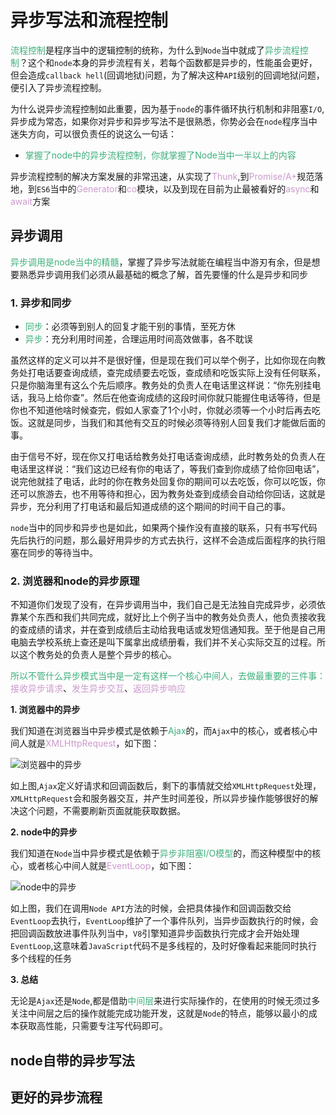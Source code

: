 # 异步写法和流程控制
<font color=#3eaf7c>流程控制</font>是程序当中的逻辑控制的统称，为什么到`Node`当中就成了<font color=#3eaf7c>异步流程控制</font>？这个和`node`本身的异步流程有关，若每个函数都是异步的，性能虽会更好，但会造成`callback hell`(回调地狱)问题，为了解决这种`API`级别的回调地狱问题，便引入了异步流程控制。

为什么说异步流程控制如此重要，因为基于`node`的事件循环执行机制和非阻塞`I/O`,异步成为常态，如果你对异步和异步写法不是很熟悉，你势必会在`node`程序当中迷失方向，可以很负责任的说这么一句话：
+ <font color=#3eaf7c>掌握了node中的异步流程控制，你就掌握了Node当中一半以上的内容</font>

异步流程控制的解决方案发展的非常迅速，从实现了<font color=#CC99CD>Thunk</font>,到<font color=#CC99CD>Promise/A+</font>规范落地，到`ES6`当中的<font color=#CC99CD>Generator</font>和<font color=#CC99CD>co</font>模块，以及到现在目前为止最被看好的<font color=#CC99CD>async</font>和<font color=#CC99CD>await</font>方案

## 异步调用
<font color=#3eaf7c>异步调用是node当中的精髓</font>，掌握了异步写法就能在编程当中游刃有余，但是想要熟悉异步调用我们必须从最基础的概念了解，首先要懂的什么是异步和同步

### 1. 异步和同步
+ <font color=#3eaf7c>同步</font>：必须等到别人的回复才能干别的事情，至死方休
+ <font color=#3eaf7c>异步</font>：充分利用时间差，合理运用时间高效做事，各不耽误

虽然这样的定义可以并不是很好懂，但是现在我们可以举个例子，比如你现在向教务处打电话要查询成绩，查完成绩要去吃饭，查成绩和吃饭实际上没有任何联系，只是你脑海里有这么个先后顺序。教务处的负责人在电话里这样说：“你先别挂电话，我马上给你查”。然后在他查询成绩的这段时间你就只能握住电话等待，但是你也不知道他啥时候查完，假如人家查了1个小时，你就必须等一个小时后再去吃饭。这就是同步，当我们和其他有交互的时候必须等待别人回复我们才能做后面的事。

由于信号不好，现在你又打电话给教务处打电话查询成绩，此时教务处的负责人在电话里这样说：“我们这边已经有你的电话了，等我们查到你成绩了给你回电话”，说完他就挂了电话，此时的你在教务处回复你的期间可以去吃饭，你可以吃饭，你还可以旅游去，也不用等待和担心，因为教务处查到成绩会自动给你回话，这就是异步，充分利用了打电话和最后知道成绩的这个期间的时间干自己的事。

`node`当中的同步和异步也是如此，如果两个操作没有直接的联系，只有书写代码先后执行的问题，那么最好用异步的方式去执行，这样不会造成后面程序的执行阻塞在同步的等待当中。

### 2. 浏览器和node的异步原理
不知道你们发现了没有，在异步调用当中，我们自己是无法独自完成异步，必须依靠某个东西和我们共同完成，就好比上个例子当中的教务处负责人，他负责接收我的查成绩的请求，并在查到成绩后主动给我电话或发短信通知我。至于他是自己用电脑去学校系统上查还是叫下属拿出成绩册看，我们并不关心实际交互的过程。所以这个教务处的负责人是整个异步的核心。

<font color=#3eaf7c>所以不管什么异步模式当中是一定有这样一个核心中间人，去做最重要的三件事：</font><font color=#CC99CD>接收异步请求</font>、<font color=#CC99CD>发生异步交互</font>、<font color=#CC99CD>返回异步响应</font>

**1. 浏览器中的异步**

我们知道在浏览器当中异步模式是依赖于<font color=#3eaf7c>Ajax</font>的，而`Ajax`中的核心，或者核心中间人就是<font color=#CC99CD>XMLHttpRequest</font>，如下图：

<img :src="$withBase('/async_ajax_brower.png')" alt="浏览器中的异步">

如上图,`Ajax`定义好请求和回调函数后，剩下的事情就交给`XMLHttpRequest`处理，`XMLHttpRequest`会和服务器交互，并产生时间差役，所以异步操作能够很好的解决这个问题，不需要刷新页面就能获取数据。

**2. node中的异步**

我们知道在`Node`当中异步模式是依赖于<font color=#3eaf7c>异步非阻塞I/O模型</font>的，而这种模型中的核心，或者核心中间人就是<font color=#CC99CD>EventLoop</font>，如下图：

<img :src="$withBase('/async_node_js.png')" alt="node中的异步">

如上图，我们在调用`Node API`方法的时候，会把具体操作和回调函数交给`EventLoop`去执行，`EventLoop`维护了一个事件队列，当异步函数执行的时候，会把回调函数放进事件队列当中，`V8`引擎知道异步函数执行完成才会开始处理`EventLoop`,这意味着`JavaScript`代码不是多线程的，及时好像看起来能同时执行多个线程的任务

**3. 总结**

无论是`Ajax`还是`Node`,都是借助<font color=#3eaf7c>中间层</font>来进行实际操作的，在使用的时候无须过多关注中间层之后的操作就能完成功能开发，这就是`Node`的特点，能够以最小的成本获取高性能，只需要专注写代码即可。

## node自带的异步写法

## 更好的异步流程